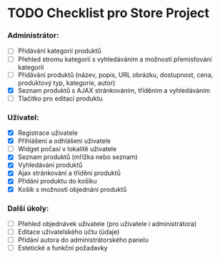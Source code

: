 # TODO Checklist pro Store Project

### Administrátor:
- [ ] Přidávání kategorií produktů
- [ ] Přehled stromu kategorií s vyhledáváním a možností přemisťování kategorií
- [ ] Přidávání produktů (název, popis, URL obrázku, dostupnost, cena, produktový typ, kategorie, autor)
- [x] Seznam produktů s AJAX stránkováním, tříděním a vyhledáváním
- [ ] Tlačítko pro editaci produktu

### Uživatel:
- [x] Registrace uživatele
- [x] Přihlášení a odhlášení uživatele
- [ ] Widget počasí v lokalitě uživatele
- [x] Seznam produktů (mřížka nebo seznam)
- [x] Vyhledávání produktů
- [x] Ajax stránkování a třídění produktů
- [x] Přidání produktu do košíku
- [x] Košík s možností objednání produktů

### Další úkoly:
- [ ] Přehled objednávek uživatele (pro uživatele i administrátora)
- [ ] Editace uživatelského účtu (údaje)
- [ ] Přidání autora do administrátorského panelu
- [ ] Estetické a funkční požadavky
